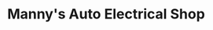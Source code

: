 ---
title: "Manny's Auto Electrical Shop"
url: /general-trias/mannys-auto-electrical-shop/
shop: Autowerkstatt
---